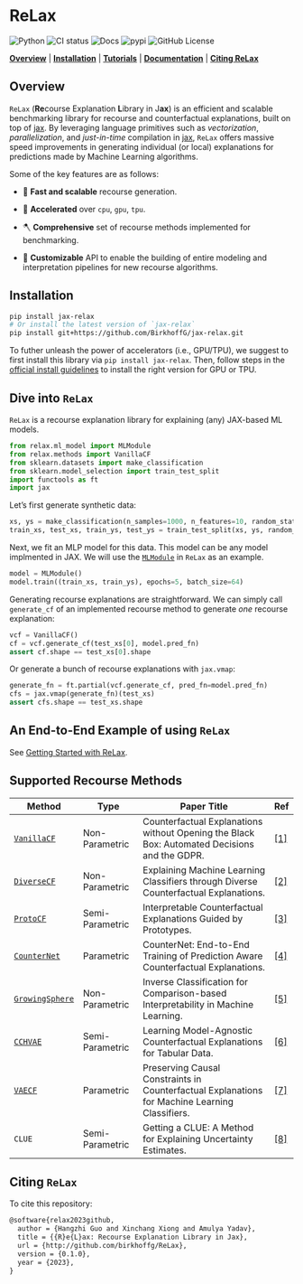 # ReLax

<!-- WARNING: THIS FILE WAS AUTOGENERATED! DO NOT EDIT! -->

![Python](https://img.shields.io/pypi/pyversions/jax-relax.svg) ![CI
status](https://github.com/BirkhoffG/jax-relax/actions/workflows/test.yaml/badge.svg)
![Docs](https://github.com/BirkhoffG/jax-relax/actions/workflows/deploy.yaml/badge.svg)
![pypi](https://img.shields.io/pypi/v/jax-relax.svg) ![GitHub
License](https://img.shields.io/github/license/BirkhoffG/jax-relax.svg)

[**Overview**](#overview) \| [**Installation**](#installation) \|
[**Tutorials**](https://birkhoffg.github.io/jax-relax/tutorials/getting_started.html)
\| [**Documentation**](https://birkhoffg.github.io/jax-relax/) \|
[**Citing ReLax**](#citing-relax)

## Overview

`ReLax` (**Re**course Explanation **L**ibrary in J**ax**) is an
efficient and scalable benchmarking library for recourse and
counterfactual explanations, built on top of
[jax](https://jax.readthedocs.io/en/latest/). By leveraging language
primitives such as *vectorization*, *parallelization*, and
*just-in-time* compilation in
[jax](https://jax.readthedocs.io/en/latest/), `ReLax` offers massive
speed improvements in generating individual (or local) explanations for
predictions made by Machine Learning algorithms.

Some of the key features are as follows:

- 🏃 **Fast and scalable** recourse generation.

- 🚀 **Accelerated** over `cpu`, `gpu`, `tpu`.

- 🪓 **Comprehensive** set of recourse methods implemented for
  benchmarking.

- 👐 **Customizable** API to enable the building of entire modeling and
  interpretation pipelines for new recourse algorithms.

## Installation

``` bash
pip install jax-relax
# Or install the latest version of `jax-relax`
pip install git+https://github.com/BirkhoffG/jax-relax.git 
```

To futher unleash the power of accelerators (i.e., GPU/TPU), we suggest
to first install this library via `pip install jax-relax`. Then, follow
steps in the [official install
guidelines](https://github.com/google/jax#installation) to install the
right version for GPU or TPU.

## Dive into `ReLax`

`ReLax` is a recourse explanation library for explaining (any) JAX-based
ML models.

``` python
from relax.ml_model import MLModule
from relax.methods import VanillaCF
from sklearn.datasets import make_classification
from sklearn.model_selection import train_test_split
import functools as ft
import jax
```

Let’s first generate synthetic data:

``` python
xs, ys = make_classification(n_samples=1000, n_features=10, random_state=42)
train_xs, test_xs, train_ys, test_ys = train_test_split(xs, ys, random_state=42)
```

Next, we fit an MLP model for this data. This model can be any model
implmented in JAX. We will use the
[`MLModule`](https://birkhoffg.github.io/jax-relax/ml_model.html#mlmodule)
in `ReLax` as an example.

``` python
model = MLModule()
model.train((train_xs, train_ys), epochs=5, batch_size=64)
```

Generating recourse explanations are straightforward. We can simply call
`generate_cf` of an implemented recourse method to generate *one*
recourse explanation:

``` python
vcf = VanillaCF()
cf = vcf.generate_cf(test_xs[0], model.pred_fn)
assert cf.shape == test_xs[0].shape
```

Or generate a bunch of recourse explanations with `jax.vmap`:

``` python
generate_fn = ft.partial(vcf.generate_cf, pred_fn=model.pred_fn)
cfs = jax.vmap(generate_fn)(test_xs)
assert cfs.shape == test_xs.shape
```

## An End-to-End Example of using `ReLax`

See [Getting Started with
ReLax](https://birkhoffg.github.io/ReLax/tutorials/getting_started.html).

## Supported Recourse Methods

| Method                                                                                     | Type            | Paper Title                                                                                    | Ref                                       |
|--------------------------------------------------------------------------------------------|-----------------|------------------------------------------------------------------------------------------------|-------------------------------------------|
| [`VanillaCF`](https://birkhoffg.github.io/jax-relax/methods/vanilla.html#vanillacf)        | Non-Parametric  | Counterfactual Explanations without Opening the Black Box: Automated Decisions and the GDPR.   | [\[1\]](https://arxiv.org/abs/1711.00399) |
| [`DiverseCF`](https://birkhoffg.github.io/jax-relax/methods/dice.html#diversecf)           | Non-Parametric  | Explaining Machine Learning Classifiers through Diverse Counterfactual Explanations.           | [\[2\]](https://arxiv.org/abs/1905.07697) |
| [`ProtoCF`](https://birkhoffg.github.io/jax-relax/methods/proto.html#protocf)              | Semi-Parametric | Interpretable Counterfactual Explanations Guided by Prototypes.                                | [\[3\]](https://arxiv.org/abs/1907.02584) |
| [`CounterNet`](https://birkhoffg.github.io/jax-relax/methods/counternet.html#counternet)   | Parametric      | CounterNet: End-to-End Training of Prediction Aware Counterfactual Explanations.               | [\[4\]](https://arxiv.org/abs/2109.07557) |
| [`GrowingSphere`](https://birkhoffg.github.io/jax-relax/methods/sphere.html#growingsphere) | Non-Parametric  | Inverse Classification for Comparison-based Interpretability in Machine Learning.              | [\[5\]](https://arxiv.org/abs/1712.08443) |
| [`CCHVAE`](https://birkhoffg.github.io/jax-relax/methods/cchvae.html#cchvae)               | Semi-Parametric | Learning Model-Agnostic Counterfactual Explanations for Tabular Data.                          | [\[6\]](https://arxiv.org/abs/1910.09398) |
| [`VAECF`](https://birkhoffg.github.io/jax-relax/methods/vaecf.html#vaecf)                  | Parametric      | Preserving Causal Constraints in Counterfactual Explanations for Machine Learning Classifiers. | [\[7\]](https://arxiv.org/abs/1912.03277) |
| `CLUE`                                                                                     | Semi-Parametric | Getting a CLUE: A Method for Explaining Uncertainty Estimates.                                 | [\[8\]](https://arxiv.org/abs/2006.06848) |

## Citing `ReLax`

To cite this repository:

``` latex
@software{relax2023github,
  author = {Hangzhi Guo and Xinchang Xiong and Amulya Yadav},
  title = {{R}e{L}ax: Recourse Explanation Library in Jax},
  url = {http://github.com/birkhoffg/ReLax},
  version = {0.1.0},
  year = {2023},
}
```
